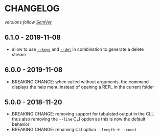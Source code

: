 # CHANGELOG
*versions follow [SemVer](http://semver.org)*

## 6.1.0 - 2019-11-08
* allow to use [`--keys`](https://github.com/maxlath/lev2#--keys) and [`--del`](https://github.com/maxlath/lev2#--del-key) in combination to generate a delete stream

## 6.0.0 - 2019-11-08
* BREAKING CHANGE: when called without arguments, the command displays the help menu instead of opening a REPL in the current folder

## 5.0.0 - 2018-11-20
* BREAKING CHANGE: removing support for tabulated output in the CLI, thus also removing the `--line` CLI option as this is now the default behavior
* BREAKING CHANGE: renaming CLI option `--length` -> `--count`
